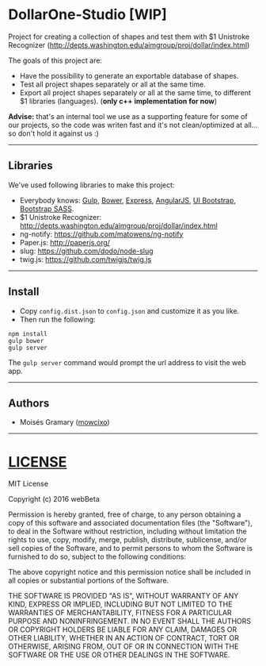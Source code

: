 # DollarOne-Studio [WIP]

Project for creating a collection of shapes and test them with $1 Unistroke Recognizer (http://depts.washington.edu/aimgroup/proj/dollar/index.html)

The goals of this project are:
* Have the possibility to generate an exportable database of shapes.
* Test all project shapes separately or all at the same time.
* Export all project shapes separately or all at the same time, to different $1 libraries (languages). (**only c++ implementation for now**)

**Advise:** that's an internal tool we use as a supporting feature for some of our projects, so the code was writen fast and it's not clean/optimized at all... so don't hold it against us :)

---

## Libraries

We've used following libraries to make this project:

* Everybody knows: [Gulp](http://gulpjs.com/), [Bower](https://bower.io/), [Express](http://expressjs.com/), [AngularJS](https://angularjs.org/), [UI Bootstrap](https://angular-ui.github.io/bootstrap/), [Bootstrap SASS](http://getbootstrap.com/css/#sass). 
* $1 Unistroke Recognizer: http://depts.washington.edu/aimgroup/proj/dollar/index.html
* ng-notify: https://github.com/matowens/ng-notify
* Paper.js: http://paperjs.org/
* slug: https://github.com/dodo/node-slug
* twig.js: https://github.com/twigjs/twig.js 
 
---

## Install

* Copy ```config.dist.json``` to ```config.json``` and customize it as you like.
* Then run the following:

```
npm install
gulp bower
gulp server
```

The ```gulp server``` command would prompt the url address to visit the web app.

---

## Authors

* Moisés Gramary ([mowcixo](https://github.com/mowcixo))

---

# [LICENSE](/LICENSE)

MIT License

Copyright (c) 2016 webBeta

Permission is hereby granted, free of charge, to any person obtaining a copy
of this software and associated documentation files (the "Software"), to deal
in the Software without restriction, including without limitation the rights
to use, copy, modify, merge, publish, distribute, sublicense, and/or sell
copies of the Software, and to permit persons to whom the Software is
furnished to do so, subject to the following conditions:

The above copyright notice and this permission notice shall be included in all
copies or substantial portions of the Software.

THE SOFTWARE IS PROVIDED "AS IS", WITHOUT WARRANTY OF ANY KIND, EXPRESS OR
IMPLIED, INCLUDING BUT NOT LIMITED TO THE WARRANTIES OF MERCHANTABILITY,
FITNESS FOR A PARTICULAR PURPOSE AND NONINFRINGEMENT. IN NO EVENT SHALL THE
AUTHORS OR COPYRIGHT HOLDERS BE LIABLE FOR ANY CLAIM, DAMAGES OR OTHER
LIABILITY, WHETHER IN AN ACTION OF CONTRACT, TORT OR OTHERWISE, ARISING FROM,
OUT OF OR IN CONNECTION WITH THE SOFTWARE OR THE USE OR OTHER DEALINGS IN THE
SOFTWARE.
